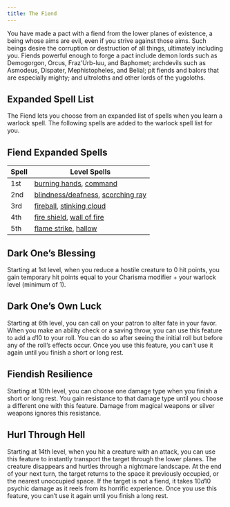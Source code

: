 ```yaml
---
title: The Fiend
---
```


You have made a pact with a fiend from the lower planes of existence, a being whose aims are evil, even if you strive against those aims. Such beings desire the corruption or destruction of all things, ultimately including you. Fiends powerful enough to forge a pact include demon lords such as Demogorgon, Orcus, Fraz’Urb-luu, and Baphomet; archdevils such as Asmodeus, Dispater, Mephistopheles, and Belial; pit fiends and balors that are especially mighty; and ultroloths and other lords of the yugoloths.

## Expanded Spell List

The Fiend lets you choose from an expanded list of spells when you learn a warlock spell. The following spells are added to the warlock spell list for you.

## Fiend Expanded Spells

| Spell | Level Spells                                                                                                                         |
| ----- | ------------------------------------------------------------------------------------------------------------------------------------ |
| 1st   | [burning hands](_/kompendium/dnd5/spells?name=burning+hands), [command](_/kompendium/dnd5/spells?name=command)                       |
| 2nd   | [blindness/deafness](_/kompendium/dnd5/spells?name=blindness/deafness), [scorching ray](_/kompendium/dnd5/spells?name=scorching+ray) |
| 3rd   | [fireball](_/kompendium/dnd5/spells?name=fireball), [stinking cloud](_/kompendium/dnd5/spells?name=stinking+cloud)                   |
| 4th   | [fire shield](_/kompendium/dnd5/spells?name=fire+shield), [wall of fire](_/kompendium/dnd5/spells?name=wall+of+fire)                 |
| 5th   | [flame strike](_/kompendium/dnd5/spells?name=flame+strike), [hallow](_/kompendium/dnd5/spells?name=hallow)                           |

## Dark One’s Blessing

Starting at 1st level, when you reduce a hostile creature to 0 hit points, you gain temporary hit points equal to your Charisma modifier $+$ your warlock level (minimum of 1).

## Dark One’s Own Luck

Starting at 6th level, you can call on your patron to alter fate in your favor. When you make an ability check or a saving throw, you can use this feature to add a $d10$ to your roll. You can do so after seeing the initial roll but before any of the roll’s effects occur. Once you use this feature, you can’t use it again until you finish a short or long rest.

## Fiendish Resilience

Starting at 10th level, you can choose one damage type when you finish a short or long rest. You gain resistance to that damage type until you choose a different one with this feature. Damage from magical weapons or silver weapons ignores this resistance.

## Hurl Through Hell

Starting at 14th level, when you hit a creature with an attack, you can use this feature to instantly transport the target through the lower planes. The creature disappears and hurtles through a nightmare landscape. At the end of your next turn, the target returns to the space it previously occupied, or the nearest unoccupied space. If the target is not a fiend, it takes $10d10$ psychic damage as it reels from its horrific experience. Once you use this feature, you can’t use it again until you finish a long rest.
